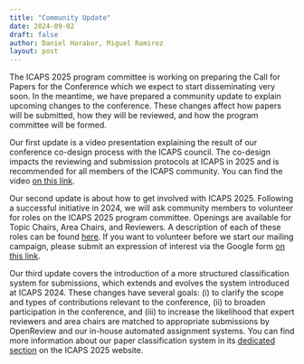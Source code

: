 ```yaml
---
title: "Community Update"
date: 2024-09-02
draft: false
author: Daniel Harabor, Miguel Ramirez
layout: post
---
```


The ICAPS 2025 program committee is working on preparing the Call for Papers for the Conference which we expect to
start disseminating very soon. In the meantime, we have prepared a community update to explain upcoming changes to
the conference. These changes affect how papers will be submitted, how they will be reviewed, and how the program 
committee will be formed.

Our first update is a video presentation explaining the result of our conference co-design process with the ICAPS council. 
The co-design impacts the reviewing and submission protocols at ICAPS in 2025 and is recommended for all members of the 
ICAPS community. You can find the video [on this link](https://www.youtube.com/watch?v=4H9QyvOapek).

Our second update is about how to get involved with ICAPS 2025. Following a successful initiative in 2024, we will ask 
community members to volunteer for roles on the ICAPS 2025 program committee. Openings are available for Topic Chairs, 
Area Chairs, and Reviewers. A description of each of these roles can be found [here](/organisation/roles_and_guidelines).
If you want to volunteer before we start our mailing campaign, please submit an expression of interest via the Google 
form [on this link](https://forms.gle/Cv3BavDyA6PhNa3w5).

Our third update covers the introduction of a more structured classification system for submissions, which extends and 
evolves the system introduced at ICAPS 2024. These changes have several goals: (i) to clarify the scope and types of 
contributions relevant to the conference, (ii) to broaden participation in the conference, and (iii) to increase the 
likelihood that expert reviewers and area chairs are matched to appropriate submissions by OpenReview and our in-house 
automated assignment systems. You can find more information about our paper classification system in its 
[dedicated section](/organisation/paper_classification_system) on the ICAPS 2025 website.

<!-- {{< sponsors_table_json "/data/sponsors/sponsors.json" >}} -->
